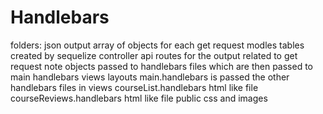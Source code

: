 # Handlebars

folders:
json output
    array of objects for each get request
modles
    tables created by sequelize
controller
    api routes for the output related to get request
        note objects passed to handlebars files which are then passed to main handlebars
views
    layouts
        main.handlebars is passed the other handlebars files in views
    courseList.handlebars
        html like file
    courseReviews.handlebars
        html like file
public
    css and images
